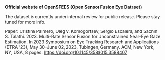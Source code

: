 **Official website of OpenSFEDS (Open Sensor Fusion Eye Dataset)** 

The dataset is currently under internal review for public release. Please stay tuned for more info.

Paper:
Cristina Palmero, Oleg V. Komogortsev, Sergio Escalera, and Sachin S. Talathi. 2023. Multi-Rate Sensor Fusion for Unconstrained Near-Eye Gaze
Estimation. In 2023 Symposium on Eye Tracking Research and Applications (ETRA ’23), May 30–June 02, 2023, Tubingen, Germany. ACM, New York, NY,
USA, 8 pages. https://doi.org/10.1145/3588015.3588407

